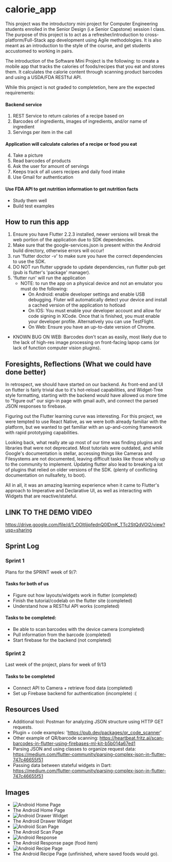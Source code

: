# calorie_app

This project was the introductory mini project for Computer Engineering students enrolled in the Senior Design (i.e Senior Capstone) session I class.
The purpose of this project is to act as a refresher/introduction to cross-platform/Full-Stack app development using Agile methodologies. 
It is also meant as an introduction to the style of the course, and get students accustomed to working in pairs.

The introduction of the Software Mini Project is the following: to create a mobile app that tracks the calories of foods/recipes that you eat and stores them. 
It calculates the calorie content through scanning product barcodes and using a USDA/FDA RESTful API.
 
While this project is not graded to completetion, here are the expected requirements:
#### Backend service
1. REST Service to return calories of a recipe based on
2. Barcodes of ingredients, images of ingredients, and/or name of ingredient
3. Servings per item in the call
#### Application will calculate calories of a recipe or food you eat
4. Take a picture
5. Read barcodes of products
6. Ask the user for amount of servings
7. Keeps track of all users recipes and daily food intake
8. Use Gmail for authentication
#### Use FDA API to get nutrition information to get nutrition facts
* Study them well
* Build test examples

## How to run this app 
1. Ensure you have Flutter 2.2.3 installed, newer versions will break the web portion of the application due to SDK dependencies.
2. Make sure that the google-services.json is present within the Android build directory, otherwise errors will occur!
3. run 'flutter doctor -v' to make sure you have the correct dependencies to use the SDK. 
4. DO NOT run flutter upgrade to update dependencies, run flutter pub get (pub is flutter's 'package' manager).
5. 'flutter run' will run the application
	* NOTE: to run the app on a physical device and not an emulator you must do the following:
		* On Android: enable developer settings and enable USB debugging. Fluter will automatically detect your device and install a cached version of the application to hotload
		* On IOS: You must enable your developer account and allow for code signing in XCode. Once that is finished, you must enable your developer profile. Alternatively you can use TestFlight.
		* On Web: Ensure you have an up-to-date version of Chrome.
* KNOWN BUG ON WEB: Barcodes don't scan as easily, most likely due to the lack of high-res image processing on front-facing lapop cams (or lack of function computer vision plugins).

## Foresights, Reflections (What we could have done better)

In retrospect, we should have started on our backend. As front-end and UI on flutter is fairly trivial due to it's hot-reload capabilities, and Widget-Tree style formatting, starting with the backend would have allowed us more time to
"figure out" our sign-in page with gmail auth, and connect the parsed JSON responses to firebase.

Figuring out the Flutter learning curve was interesting. For this project, we were tempted to use React Native, as we were both already familiar with the platform, but we wanted to get familiar with an up-and-coming framework with rapid prototyping capabilities.

Looking back, what really ate up most of our time was finding plugins and libraries that were not deprecated. Most tutorials were outdated, and while Google's documentation is stellar, accessing things like Cameras and Filesystems are not documented, leaving difficult tasks like those wholly up to the community to implement. Updating flutter also lead to breaking a lot of plugins that relied on older versions of the SDK. (plenty of conflicting documentation on nullsafety, to boot).

All in all, it was an amazing learning experience when it came to Flutter's approach to Imperative and Declarative UI, as well as interacting with Widgets that are reactive/stateful.
## LINK TO THE DEMO VIDEO
https://drive.google.com/file/d/1_OOltljjpfednQ0lDmK_TTc2StQdVOl2/view?usp=sharing
## Sprint Log
### Sprint 1
Plans for the SPRINT week of 9/7:

#### Tasks for both of us
- Figure out how layouts/widgets work in flutter (completed)
- Finish the tutorial/codelab on the flutter site (completed)
- Understand how a RESTful API works (completed)

#### Tasks to be completed:
- Be able to scan barcodes with the device camera (completed)
- Pull information from the barcode (completed)
- Start firebase for the backend (not completed)

### Sprint 2
Last week of the project, plans for week of 9/13

#### Tasks to be completed
- Connect API to Camera + retrieve food data (completed)
- Set up Firebase backend for authentication (incomplete) :(

## Resources Used
* Additional tool: Postman for analyzing JSON structure using HTTP GET requests.
* Plugin + code examples: 'https://pub.dev/packages/qr_code_scanner'
* Other example of QR/barcode scanning: https://heartbeat.fritz.ai/scan-barcodes-in-flutter-using-firebases-ml-kit-b5b014a67ed1
* Parsing JSON and using classes to organize request data: https://medium.com/flutter-community/parsing-complex-json-in-flutter-747c46655f51
* Passing data between stateful widgets in Dart: https://medium.com/flutter-community/parsing-complex-json-in-flutter-747c46655f51

## Images
* ![Android Home Page](https://github.com/derekbarbosa/CalorieContent/blob/main/images/Android/Android_home.png)
* The Android Home Page
* ![Android Drawer Widget](https://github.com/derekbarbosa/CalorieContent/blob/main/images/Android/Android_Drawer.png)
* The Android Drawer Widget
* ![Android Scan Page](https://github.com/derekbarbosa/CalorieContent/blob/main/images/Android/Android_Scan.png)
* The Android Scan Page
* ![Android Response](https://github.com/derekbarbosa/CalorieContent/blob/main/images/Android/Android_response.png)
* The Android Response page (food item)
* ![Android Recipe Page](https://github.com/derekbarbosa/CalorieContent/blob/main/images/Android/android_recipe.png)
* The Android Recipe Page (unfinished, where saved foods would go).




